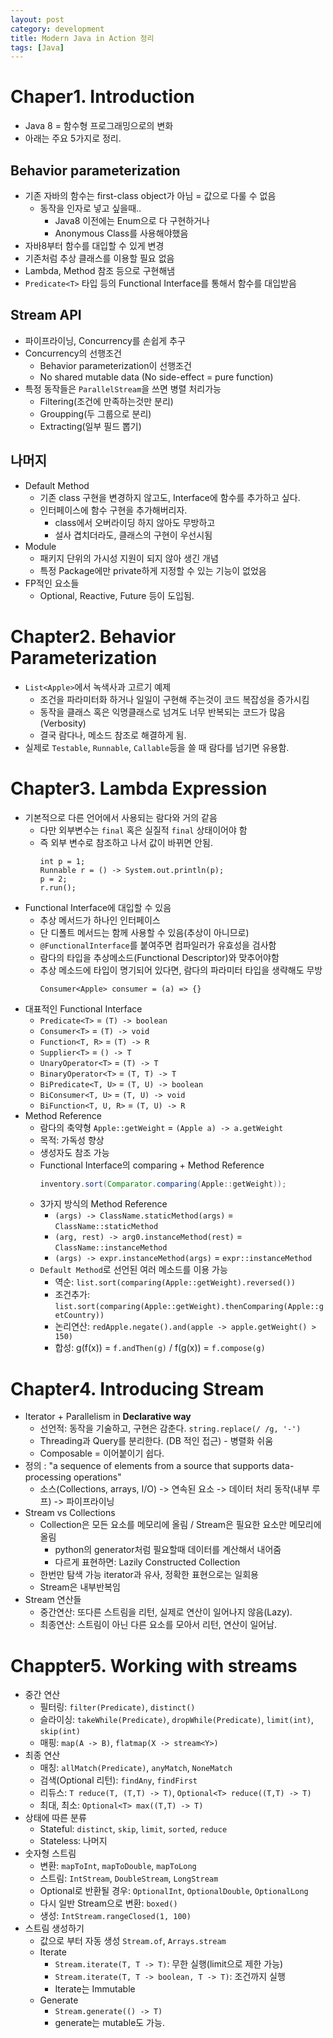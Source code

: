 ```yaml
---
layout: post
category: development
title: Modern Java in Action 정리 
tags: [Java]
---
```


# Chaper1. Introduction

- Java 8 = 함수형 프로그래밍으로의 변화
- 아래는 주요 5가지로 정리.

## Behavior parameterization

- 기존 자바의 함수는 first-class object가 아님 = 값으로 다룰 수 없음
  - 동작을 인자로 넣고 싶을때..
    - Java8 이전에는 Enum으로 다 구현하거나
    - Anonymous Class를 사용해야했음
- 자바8부터 함수를 대입할 수 있게 변경
- 기존처럼 추상 클래스를 이용할 필요 없음
- Lambda, Method 참조 등으로 구현해냄
- `Predicate<T>` 타입 등의 Functional Interface를 통해서 함수를 대입받음

## Stream API

- 파이프라이닝, Concurrency를 손쉽게 추구
- Concurrency의 선행조건
  - Behavior parameterization이 선행조건
  - No shared mutable data (No side-effect = pure function)
- 특정 동작들은 `ParallelStream`을 쓰면 병렬 처리가능
  - Filtering(조건에 만족하는것만 분리)
  - Groupping(두 그룹으로 분리)
  - Extracting(일부 필드 뽑기)

## 나머지

- Default Method
  - 기존 class 구현을 변경하지 않고도, Interface에 함수를 추가하고 싶다.
  - 인터페이스에 함수 구현을 추가해버리자.
    - class에서 오버라이딩 하지 않아도 무방하고
    - 설사 겹치더라도, 클래스의 구현이 우선시됨
- Module
  - 패키지 단위의 가시성 지원이 되지 않아 생긴 개념
  - 특정 Package에만 private하게 지정할 수 있는 기능이 없었음
- FP적인 요소들
  - Optional, Reactive, Future 등이 도입됨.

# Chapter2. Behavior Parameterization

- `List<Apple>`에서 녹색사과 고르기 예제
  - 조건을 파라미터화 하거나 일일이 구현해 주는것이 코드 복잡성을 증가시킴
  - 동작을 클래스 혹은 익명클래스로 넘겨도 너무 반복되는 코드가 많음(Verbosity)
  - 결국 람다나, 메소드 참조로 해결하게 됨.
- 실제로 `Testable`, `Runnable`, `Callable`등을 쓸 때 람다를 넘기면 유용함.

# Chapter3. Lambda Expression

- 기본적으로 다른 언어에서 사용되는 람다와 거의 같음
  - 다만 외부변수는 `final` 혹은 실질적 `final` 상태이어야 함
  - 즉 외부 변수로 참조하고 나서 값이 바뀌면 안됨.
    ```
    int p = 1;
    Runnable r = () -> System.out.println(p);
    p = 2;
    r.run();
    ```
- Functional Interface에 대입할 수 있음
  - 추상 메서드가 하나인 인터페이스
  - 단 디폴트 메서드는 함께 사용할 수 있음(추상이 아니므로)
  - `@FunctionalInterface`를 붙여주면 컴파일러가 유효성을 검사함
  - 람다의 타입을 추상메소드(Functional Descriptor)와 맞추어야함
  - 추상 메소드에 타입이 명기되어 있다면, 람다의 파라미터 타입을 생략해도 무방
    ```
    Consumer<Apple> consumer = (a) => {}
    ```
- 대표적인 Functional Interface
  - `Predicate<T>` = `(T) -> boolean`
  - `Consumer<T>` = `(T) -> void`
  - `Function<T, R>` = `(T) -> R`
  - `Supplier<T>` = `() -> T`
  - `UnaryOperator<T>` = `(T) -> T`
  - `BinaryOperator<T>` = `(T, T) -> T`
  - `BiPredicate<T, U>` = `(T, U) -> boolean`
  - `BiConsumer<T, U>` = `(T, U) -> void`
  - `BiFunction<T, U, R>` = `(T, U) -> R`
- Method Reference
  - 람다의 축약형 `Apple::getWeight` = `(Apple a) -> a.getWeight`
  - 목적: 가독성 향상
  - 생성자도 참조 가능
  - Functional Interface의 comparing + Method Reference
    ```java
    inventory.sort(Comparator.comparing(Apple::getWeight));
    ```
  - 3가지 방식의 Method Reference
    - `(args) -> ClassName.staticMethod(args)` = `ClassName::staticMethod`
    - `(arg, rest) -> arg0.instanceMethod(rest)` = `ClassName::instanceMethod`
    - `(args) -> expr.instanceMethod(args)` = `expr::instanceMethod`
  - `Default Method`로 선언된 여러 메소드를 이용 가능
    - 역순: `list.sort(comparing(Apple::getWeight).reversed())`
    - 조건추가: `list.sort(comparing(Apple::getWeight).thenComparing(Apple::getCountry))`
    - 논리연산: `redApple.negate().and(apple -> apple.getWeight() > 150)`
    - 합성: g(f(x)) = `f.andThen(g)` / f(g(x)) = `f.compose(g)`
  
# Chapter4. Introducing Stream

- Iterator + Parallelism in **Declarative way**
  - 선언적: 동작을 기술하고, 구현은 감춘다. `string.replace(/ /g, '-')`
  - Threading과 Query를 분리한다. (DB 적인 접근) - 병렬화 쉬움
  - Composable = 이어붙이기 쉽다.
- 정의 : "a sequence of elements from a source that supports data-processing operations"
  - 소스(Collections, arrays, I/O) -> 연속된 요소 -> 데이터 처리 동작(내부 루프) -> 파이프라이닝
- Stream vs Collections
  - Collection은 모든 요소를 메모리에 올림 / Stream은 필요한 요소만 메모리에 올림
    - python의 generator처럼 필요할때 데이터를 계산해서 내어줌
    - 다르게 표현하면: Lazily Constructed Collection
  - 한번만 탐색 가능 iterator과 유사, 정확한 표현으로는 일회용
  - Stream은 내부반복임
- Stream 연산들
  - 중간연산: 또다른 스트림을 리턴, 실제로 연산이 일어나지 않음(Lazy).
  - 최종연산: 스트림이 아닌 다른 요소를 모아서 리턴, 연산이 일어남.

# Chappter5. Working with streams

- 중간 연산
  - 필터링: `filter(Predicate)`, `distinct()`
  - 슬라이싱: `takeWhile(Predicate)`, `dropWhile(Predicate)`, `limit(int)`, `skip(int)`
  - 매핑: `map(A -> B)`, `flatmap(X -> stream<Y>)`
- 최종 연산
  - 매칭: `allMatch(Predicate)`, `anyMatch`, `NoneMatch`
  - 검색(Optional 리턴): `findAny`, `findFirst`
  - 리듀스: `T reduce(T, (T,T) -> T)`, `Optional<T> reduce((T,T) -> T)`
  - 최대, 최소: `Optional<T> max((T,T) -> T)`
- 상태에 따른 분류
  - Stateful: `distinct`, `skip`, `limit`, `sorted`, `reduce`
  - Stateless: 나머지
- 숫자형 스트림
  - 변환: `mapToInt`, `mapToDouble`, `mapToLong`
  - 스트림: `IntStream`, `DoubleStream`, `LongStream`
  - Optional로 반환될 경우: `OptionalInt`, `OptionalDouble`, `OptionalLong`
  - 다시 일반 Stream으로 변환: `boxed()`
  - 생성: `IntStream.rangeClosed(1, 100)`
- 스트림 생성하기
  - 값으로 부터 자동 생성 `Stream.of`, `Arrays.stream`
  - Iterate
    - `Stream.iterate(T, T -> T)`: 무한 실행(limit으로 제한 가능)
    - `Stream.iterate(T, T -> boolean, T -> T)`: 조건까지 실행
    - Iterate는 Immutable
  - Generate
    - `Stream.generate(() -> T)`
    - generate는 mutable도 가능.
